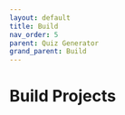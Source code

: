 ```yaml
---
layout: default
title: Build
nav_order: 5
parent: Quiz Generator
grand_parent: Build
---
```


# Build Projects

